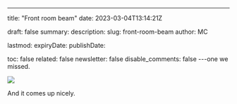---
title: "Front room beam"
date: 2023-03-04T13:14:21Z

draft: false
summary:
description:
slug: front-room-beam
author: MC


lastmod:
expiryDate:
publishDate:

toc: false
related: false
newsletter: false
disable_comments: false
---one we missed. 


![](/images/9747.jpeg)

And it comes up nicely.


